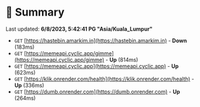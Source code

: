 # 📖 Summary
Last updated: **6/8/2023, 5:42:41 PG "Asia/Kuala_Lumpur"**

- `GET` [https://hastebin.amarkim.in](https://hastebin.amarkim.in) - **Down** (183ms)
- `GET` [https://memeapi.cyclic.app/gimme](https://memeapi.cyclic.app/gimme) - **Up** (814ms)
- `GET` [https://memeapi.cyclic.app](https://memeapi.cyclic.app) - **Up** (623ms)
- `GET` [https://klik.onrender.com/health](https://klik.onrender.com/health) - **Up** (336ms)
- `GET` [https://dumb.onrender.com](https://dumb.onrender.com) - **Up** (264ms)

